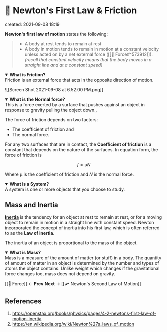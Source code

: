 # 🥼 Newton's First Law & Friction
created: 2021-09-08 18:19

**Newton's first law of motion** states the following:
> * A body at rest tends to remain at rest
> * A body in motion tends to remain in motion at a constant velocity unless acted on by a net external force ([[💨 Force#^573912]]). *(recall that constant velocity means that the body moves in a straight line and at a constant speed)*

<details open>
	<summary><b>What is Friction?</b></summary>
		Friction is an external force that acts in the opposite direction of motion.
</details>

![[Screen Shot 2021-09-08 at 6.52.00 PM.png]]

<details open>
	<summary><b>What is the Normal force?</b></summary>
		This is a force exerted by a surface that pushes against an object in response to gravity pulling the object down.,
</details>

The force of friction depends on two factors:
* The coefficient of friction and 
* The normal force. 

For any two surfaces that are in contact, the **Coefficient of friction** is a constant that depends on the nature of the surfaces. In equation form, the force of friction is 

$$f=\upmu N$$

Where $\upmu$ is the coefficient of friction and $N$ is the normal force.

<details open>
	<summary><b>What is a System?</b></summary>
		A system is one or more objects that you choose to study.
</details>


## Mass and Inertia
[**Inertia**](https://en.wikipedia.org/wiki/Inertia) is the tendency for an object at rest to remain at rest,  or for a moving object to remain in motion in a straight line with constant speed. Newton incorporated the concept of inertia into his first law, which is often referred to as the **Law of inertia**.

The inertia of an object is proportional to the mass of the object. 


<details open>
	<summary><b>What is Mass?</b></summary>
		Mass is a measure of the amount of matter (or stuff) in a body. The quantity of amount of matter in an object is determined by the number and types of atoms the object contains. Unlike weight which changes if the gravitational force changes too, mass does not depend on gravity.
</details>

[[💨 Force]] <- **Prev**  **Next** -> [[🛩  Newton's Second Law of Motion]]

## References
1. https://openstax.org/books/physics/pages/4-2-newtons-first-law-of-motion-inertia
2. https://en.wikipedia.org/wiki/Newton%27s_laws_of_motion
